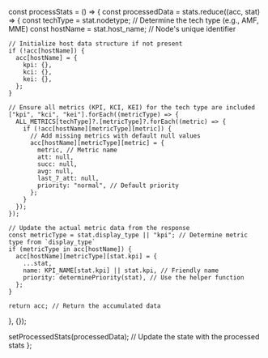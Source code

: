 const processStats = () => {
  const processedData = stats.reduce((acc, stat) => {
    const techType = stat.nodetype; // Determine the tech type (e.g., AMF, MME)
    const hostName = stat.host_name; // Node's unique identifier

    // Initialize host data structure if not present
    if (!acc[hostName]) {
      acc[hostName] = {
        kpi: {},
        kci: {},
        kei: {},
      };
    }

    // Ensure all metrics (KPI, KCI, KEI) for the tech type are included
    ["kpi", "kci", "kei"].forEach((metricType) => {
      ALL_METRICS[techType]?.[metricType]?.forEach((metric) => {
        if (!acc[hostName][metricType][metric]) {
          // Add missing metrics with default null values
          acc[hostName][metricType][metric] = {
            metric, // Metric name
            att: null,
            succ: null,
            avg: null,
            last_7_att: null,
            priority: "normal", // Default priority
          };
        }
      });
    });

    // Update the actual metric data from the response
    const metricType = stat.display_type || "kpi"; // Determine metric type from `display_type`
    if (metricType in acc[hostName]) {
      acc[hostName][metricType][stat.kpi] = {
        ...stat,
        name: KPI_NAME[stat.kpi] || stat.kpi, // Friendly name
        priority: determinePriority(stat), // Use the helper function
      };
    }

    return acc; // Return the accumulated data
  }, {});

  setProcessedStats(processedData); // Update the state with the processed stats
};

